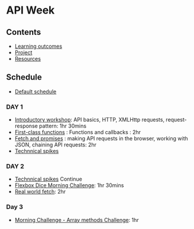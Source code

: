 # API Week

## Contents

- [Learning outcomes](./learning-outcomes.md)
- [Project](./project.md)
- [Resources](./resources)

## Schedule
- [Default schedule](../schedules/default.md)

### DAY 1

- [Introductory workshop](https://github.com/shiryz/api-workshop): API basics, HTTP, XMLHttp requests, request-response pattern: 1hr 30mins
- [First-class functions](https://github.com/oliverjam/first-class-functions) : Functions and callbacks : 2hr
- [Fetch and promises](https://github.com/oliverjam/learn-fetch/) : making API requests in the browser, working with JSON, chaining API requests: 2hr
- [Technnical spikes](./spikes.md)

### DAY 2

- [Technnical spikes](./spikes.md) Continue
- [Flexbox Dice Morning Challenge](https://github.com/smarthutza/flexbox-workshop): 1hr 30mins
- [Real world fetch](https://github.com/oliverjam/real-world-fetch): 2hr

### Day 3

- [Morning Challenge - Array methods Challenge](https://github.com/WebAhead/array-methods): 1hr
